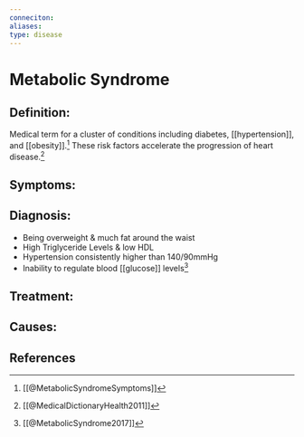 ```yaml
---
conneciton:
aliases: 
type: disease
---
```


# Metabolic Syndrome

## Definition:
Medical term for a cluster of conditions including diabetes, [[hypertension]], and [[obesity]].[^1]
These risk factors accelerate the progression of heart disease.[^3]

## Symptoms:


## Diagnosis:
- Being overweight & much fat around the waist
- High Triglyceride Levels & low HDL
- Hypertension consistently higher than 140/90mmHg
- Inability to regulate blood [[glucose]] levels[^2]

## Treatment:


## Causes:


## References

[^1]: [[@MetabolicSyndromeSymptoms]]
[^2]: [[@MetabolicSyndrome2017]]
[^3]: [[@MedicalDictionaryHealth2011]]